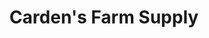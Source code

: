 ---
title: "Carden's Farm Supply"
url: /cumberland/cardens-farm-supply/
shop: Landwirtschaftlich
---